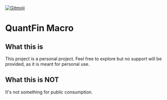<a href="https://gitmoji.dev">
  <img
    src="https://img.shields.io/badge/gitmoji-%20😜%20😍-FFDD67.svg?style=flat-square"
    alt="Gitmoji"
  />
</a>

# QuantFin Macro

## What this is

This project is a personal project. Feel free to explore but no support
will be provided, as it is meant for personal use.

## What this is NOT

It's not something for public consumption.
